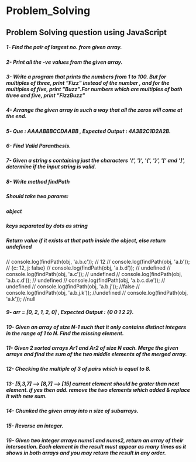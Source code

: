 # Problem_Solving
## Problem Solving question using JavaScript
##### 1- Find the pair of largest no. from given array.
##### 2- Print all the -ve values from the given array.
##### 3- Write a program that prints the numbers from 1 to 100. But for multiples of three, print "Fizz" instead of the number , and for the multiples of five, print "Buzz".For numbers which are multiples of both three and five, print "FizzBuzz"
##### 4- Arrange the given array in such a way that all the zeros will come at the end.
##### 5- Que : AAAABBBCCDAABB , Expected Output : 4A3B2C1D2A2B.
##### 6- Find Valid Paranthesis.
##### 7- Given a string s containing just the characters '(', ')', '{', '}', '[' and ']', determine if the input string is valid.
##### 8- Write method findPath
##### Should take two params:
   ##### object
   ##### keys separated by dots as string
##### Return value if it exists at that path inside the object, else return undefined
// console.log(findPath(obj, 'a.b.c')); // 12
// console.log(findPath(obj, 'a.b')); // {c: 12, j: false}
// console.log(findPath(obj, 'a.b.d')); // undefined
// console.log(findPath(obj, 'a.c')); // undefined
// console.log(findPath(obj, 'a.b.c.d')); // undefined
// console.log(findPath(obj, 'a.b.c.d.e')); // undefined
// console.log(findPath(obj, 'a.b.j')); //false
// console.log(findPath(obj, 'a.b.j.k')); //undefined
// console.log(findPath(obj, 'a.k')); //null

##### 9- arr = [0, 2, 1, 2, 0] , Expected Output : {0 0 1 2 2}.
##### 10- Given an array of size N-1 such that it only contains distinct integers in the range of 1 to N. Find the missing element.
##### 11- Given 2 sorted arrays Ar1 and Ar2 of size N each. Merge the given arrays and find the sum of the two middle elements of the merged array.
##### 12- Checking the multiple of 3 of pairs which is equal to 8.
##### 13- [5,3,7] --> [8,7] --> [15] current element should be grater than next element. if yes then add. remove the two elements which added & replace it with new sum.
##### 14- Chunked the given array into n size of subarrays.
##### 15- Reverse an integer.
##### 16- Given two integer arrays nums1 and nums2, return an array of their intersection. Each element in the result must appear as many times as it shows in both arrays and you may return the result in any order.




